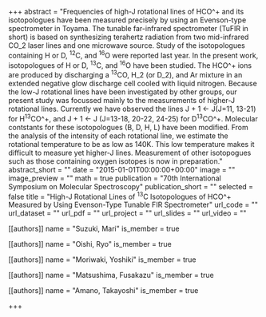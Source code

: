 +++
abstract = "Frequencies of high-J rotational lines of HCO^+ and its isotopologues have been measured precisely by using an Evenson-type spectrometer in Toyama. The tunable far-infrared spectrometer (TuFIR in short) is based on synthesizing terahertz radiation from two mid-infrared CO_2 laser lines and one microwave source. Study of the isotopologues containing H or D, <SUP>12</SUP>C, and <SUP>16</SUP>O were reported last year. In the present work, isotopologues of H or D, <SUP>13</SUP>C, and <SUP>16</SUP>O have been studied. The HCO^+ ions are produced by discharging a <SUP>13</SUP>CO, H_2 (or D_2), and Ar mixture in an extended negative glow discharge cell cooled with liquid nitrogen. Because the low-J rotational lines have been investigated by other groups, our present study was focussed mainly to the measurements of higher-J rotational lines. Currently we have observed the lines J + 1 ← J(J=11, 13-21) for H<SUP>13</SUP>CO^+, and J + 1 ← J (J=13-18, 20-22, 24-25) for D<SUP>13</SUP>CO^+. Molecular contstants for these isotopologues (B, D, H, L) have been modified. From the analysis of the intensity of each rotational line, we estimate the rotational temperature to be as low as 140K. This low temperature makes it difficult to measure yet higher-J lines. Measurement of other isotopogues such as those containing oxygen isotopes is now in preparation."
abstract_short = ""
date = "2015-01-01T00:00:00+00:00"
image = ""
image_preview = ""
math = true
publication = "70th International Symposium on Molecular Spectroscopy"
publication_short = ""
selected = false
title = "High-J Rotational Lines of <SUP>13</SUP>C Isotopologues of HCO^+ Measured by Using Evenson-Type Tunable FIR Spectrometer"
url_code = ""
url_dataset = ""
url_pdf = ""
url_project = ""
url_slides = ""
url_video = ""



[[authors]]
    name = "Suzuki, Mari"
    is_member = true


[[authors]]
    name = "Oishi, Ryo"
    is_member = true


[[authors]]
    name = "Moriwaki, Yoshiki"
    is_member = true


[[authors]]
    name = "Matsushima, Fusakazu"
    is_member = true


[[authors]]
    name = "Amano, Takayoshi"
    is_member = true

+++
 